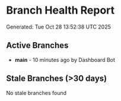 # Branch Health Report
Generated: Tue Oct 28 13:52:38 UTC 2025

## Active Branches
- **main** - 10 minutes ago by Dashboard Bot

## Stale Branches (>30 days)
No stale branches found
